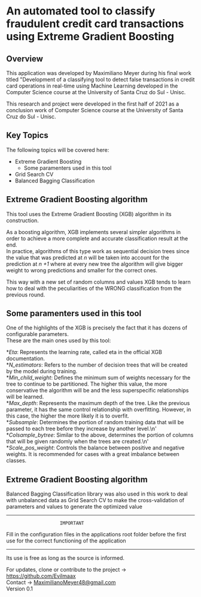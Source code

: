 # An automated tool to classify fraudulent credit card transactions using Extreme Gradient Boosting

## Overview

This application was developed by Maximiliano Meyer during his final work titled "Development of a classifying tool to detect false transactions in credit card operations 
in real-time using Machine Learning developed in the Computer Science course at the University of Santa Cruz do Sul - Unisc.

This research and project were developed in the first half of 2021 as a conclusion work of Computer Science course at the University of Santa Cruz do Sul - Unisc.<br>

## Key Topics
The following topics will be covered here:
* Extreme Gradient Boosting
  * Some paramenters used in this tool
* Grid Search CV
* Balanced Bagging Classification

## Extreme Gradient Boosting algorithm

This tool uses the Extreme Gradient Boosting (XGB) algorithm in its construction.

As a boosting algorithm, XGB implements several simpler algorithms in order to achieve a more complete and accurate classification result at the end.<br>
In practice, algorithms of this type work as sequential decision trees since the value that was predicted at <i> n </i> will be taken into account for the prediction at <i> n +1</i> where at every new tree the algorithm will give bigger weight to wrong predictions and smaller for the correct ones. 

This way with a new set of random columns and values XGB tends to learn how to deal with the peculiarities of the WRONG classification from the previous round.

## Some paramenters used in this tool

One of the highlights of the XGB is precisely the fact that it has dozens of configurable parameters.<br>
These are the main ones used by this tool:

*<i>Eta</i>: Represents the learning rate, called eta in the official XGB documentation.<br>
*<i>N_estimators</i>: Refers to the number of decision trees that will be created by the model during training.<br>
*<i>Min_child_weight</i>: Defines the minimum sum of weights necessary for the tree to continue to be partitioned. The higher this value, the more conservative the algorithm will be and the less superspecific relationships will be learned.<br>
*<i>Max_depth</i>: Represents the maximum depth of the tree. Like the previous parameter, it has the same control relationship with overfitting. However, in this case, the higher the more likely it is to overfit.<br>
*<i>Subsample</i>: Determines the portion of random training data that will be passed to each tree before they increase by another level.\n'
*<i>Colsample_bytree</i>: Similar to the above, determines the portion of columns that will be given randomly when the trees are created.\n'
*<i>Scale_pos_weight</i>: Controls the balance between positive and negative weights. It is recommended for cases with a great imbalance between classes.

## Extreme Gradient Boosting algorithm

Balanced Bagging Classification library was also used in this work to deal with unbalanced data as Grid Search CV to make the cross-validation of parameters and values to generate the optimized value



*******************************************************
                        IMPORTANT
                        
Fill in the configuration files in the applications root folder before the first use
for the correct functioning of the application
*******************************************************


Its use is free as long as the source is informed.


For updates, clone or contribute to the project -> https://github.com/Evilmaax<br>
Contact -> MaximilianoMeyer48@gmail.com<br>
Version 0.1
